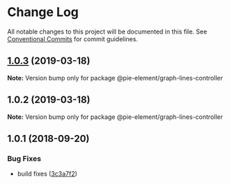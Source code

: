 # Change Log

All notable changes to this project will be documented in this file.
See [Conventional Commits](https://conventionalcommits.org) for commit guidelines.

## [1.0.3](https://github.com/pie-framework/pie-elements/compare/@pie-element/graph-lines-controller@1.0.2...@pie-element/graph-lines-controller@1.0.3) (2019-03-18)

**Note:** Version bump only for package @pie-element/graph-lines-controller





## 1.0.2 (2019-03-18)

**Note:** Version bump only for package @pie-element/graph-lines-controller





<a name="1.0.1"></a>
## 1.0.1 (2018-09-20)


### Bug Fixes

* build fixes ([3c3a7f2](https://github.com/pie-framework/pie-elements/commit/3c3a7f2))
